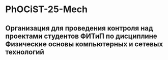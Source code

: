 # PhOCiST-25-Mech

## Организация для проведения контроля над проектами студентов ФИТиП по дисциплине Физические основы компьютерных и сетевых технологий

